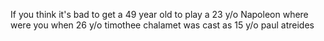 If you think it's bad to get a 49 year old to play a 23 y/o Napoleon where were you when 26 y/o timothee chalamet was cast as 15 y/o paul atreides

